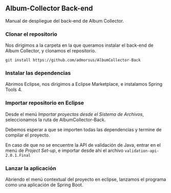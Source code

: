 ## Album-Collector Back-end

Manual de despliegue del back-end de Album Collector.



### Clonar el repositorio

Nos dirigimos a la carpeta en la que queramos instalar el back-end de Album Collector, y clonamos el repositorio.

````
git install https://github.com/admorsus/AlbumCollector-Back
````



### Instalar las dependencias

Abrimos Eclipse, nos dirigimos a Eclipse Marketplace, e instalamos Spring Tools 4.



### Importar repositorio en Eclipse

Desde el menú _Importar proyectos desde el Sistema de Archivos_, seleccionamos la ruta de AlbumCollector-Back.

Debemos esperar a que se importen todas las dependencias y termine de compilar el proyecto.

En caso de que no se encuentre la API de validación de Java, entrar en el menú de _Project Set-up_, e importar desde ahí el archivo `validation-api-2.0.1.Final` 



### Lanzar la aplicación

Abriendo el menú contextual del proyecto en eclipse, lanzamos el programa como una aplicación de Spring Boot.
